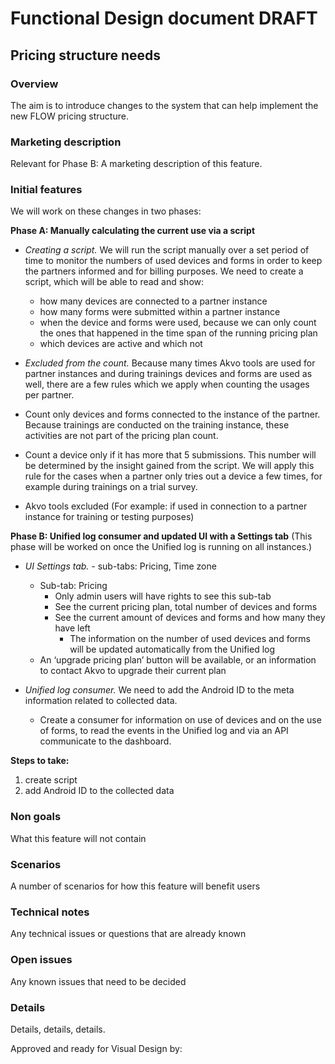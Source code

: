 # Functional Design document DRAFT

Pricing structure needs
-------------

### Overview
The aim is to introduce changes to the system that can help implement the new FLOW pricing structure. 

### Marketing description
Relevant for Phase B:
A marketing description of this feature.

### Initial features

We will work on these changes in two phases:

**Phase A: Manually calculating the current use via a script**

- *Creating a script.* We will run the script manually over a set period of time to monitor the numbers of used devices and forms in order to keep the partners informed and for billing purposes. We need to create a script, which will be able to read and show:
  - how many devices are connected to a partner instance 
  - how many forms were submitted within a partner instance
  - when the device and forms were used, because we can only count the ones that happened in the time span of the running pricing plan 
  - which devices are active and which not

- *Excluded from the count.* Because many times Akvo tools are used for partner instances and during trainings devices and forms are used as well, there are a few rules which we apply when counting the usages per partner. 
- Count only devices and forms connected to the instance of the partner. Because trainings are conducted on the training instance, these activities are not part of the pricing plan count. 
- Count a device only if it has more that 5 submissions. This number will be determined by the insight gained from the script. We will apply this rule for the cases when a partner only tries out a device a few times, for example during trainings on a trial survey.  
- Akvo tools excluded (For example: if used in connection to a partner instance for training or testing purposes)

**Phase B: Unified log consumer and updated UI with a Settings tab** 
(This phase will be worked on once the Unified log is running on all instances.) 

- *UI Settings tab.* - sub-tabs: Pricing, Time zone
  - Sub-tab: Pricing 
    - Only admin users will have rights to see this sub-tab
    - See the current pricing plan, total number of devices and forms
    - See the current amount of devices and forms and how many they have left
      - The information on the number of used devices and forms will be updated automatically from the Unified log 
  - An ‘upgrade pricing plan’ button will be available, or an information to contact Akvo to upgrade their current plan

- *Unified log consumer.* 
We need to add the Android ID to the meta information related to collected data.
  - Create a consumer for information on use of devices and on the use of forms, to read the events in the Unified log and via an API communicate to the dashboard. 

**Steps to take:**
1. create script
2. add Android ID to the collected data

### Non goals
What this feature will not contain

### Scenarios
A number of scenarios for how this feature will benefit users

### Technical notes
Any technical issues or questions that are already known

### Open issues
Any known issues that need to be decided

### Details
Details, details, details.

Approved and ready for Visual Design by:

